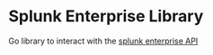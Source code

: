 # Splunk Enterprise Library

Go library to interact with the [splunk enterprise API](https://docs.splunk.com/Documentation/Splunk/8.0.5/RESTREF/RESTprolog)
